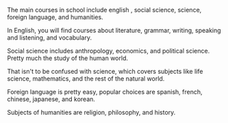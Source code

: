 The main courses in school include english , social science, science, foreign language, and humanities.

In English, you will find courses about literature, grammar, writing, speaking and listening, and vocabulary.

Social science includes anthropology, economics, and political science. Pretty much the study of the human world.

That isn't to be confused with science, which covers subjects like life science, mathematics, and the rest of the
natural world.

Foreign language is pretty easy, popular choices are spanish, french, chinese, japanese, and korean.

Subjects of humanities are religion, philosophy, and history.
